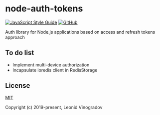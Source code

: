 # node-auth-tokens

[![JavaScript Style Guide](https://img.shields.io/badge/code_style-standard-brightgreen.svg?style=flat-square)](https://standardjs.com)
[![GitHub](https://img.shields.io/github/license/leon-win/node-auth-tokens?style=flat-square)](http://opensource.org/licenses/MIT)

Auth library for Node.js applications based on access and refresh tokens approach

## To do list
* Implement multi-device authorization
* Incapsulate ioredis client in RedisStorage

## License

[MIT](LICENSE)

Copyright (c) 2019-present, Leonid Vinogradov

